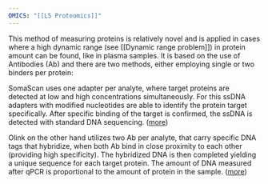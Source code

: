 ```yaml
---
OMICS: "[[L5 Proteomics]]"
---
```

This method of measuring proteins is relatively novel and is applied in cases where a high dynamic range (see [[Dynamic range problem]]) in protein amount can be found, like in plasma samples. It is based on the use of Antibodies (Ab) and there are two methods, either employing single or two binders per protein:

SomaScan uses one adapter per analyte, where target proteins are detected at low and high concentrations simultaneously. For this ssDNA adapters with modified nucleotides are able to identify the protein target specifically. After specific binding of the target is confirmed, the ssDNA is detected with standard DNA sequencing. ([more](https://www.youtube.com/watch?v=fg4mlG0nGLw))

Olink on the other hand utilizes two Ab per analyte, that carry specific DNA tags that hybridize, when both Ab bind in close proximity to each other (providing high specificity). The hybridized DNA is then completed yielding a unique sequence for each target protein. The amount of DNA measured after qPCR is proportional to the amount of protein in the sample. ([more](https://www.youtube.com/watch?v=itzfXoAcOe0))
